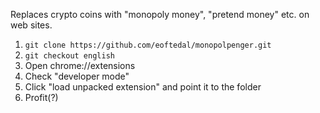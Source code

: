 Replaces crypto coins with "monopoly money", "pretend money" etc. on web sites.

1. `git clone https://github.com/eoftedal/monopolpenger.git`
2. `git checkout english`
3. Open chrome://extensions
4. Check "developer mode"
5. Click "load unpacked extension" and point it to the folder
6. Profit(?)
